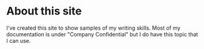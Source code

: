 # About this site
I've created this site to show samples of my writing skills. Most of my documentation is under "Company Confidential" but I do have this topic that I can use.
